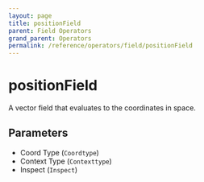 ```yaml
---
layout: page
title: positionField
parent: Field Operators
grand_parent: Operators
permalink: /reference/operators/field/positionField
---
```


# positionField

A vector field that evaluates to the coordinates in space.

## Parameters

* Coord Type (`Coordtype`)
* Context Type (`Contexttype`)
* Inspect (`Inspect`)
